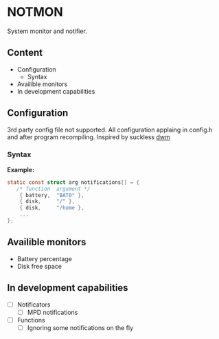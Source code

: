 # NOTMON
System monitor and notifier.

## Content
- Configuration
	- Syntax
- Availible monitors
- In development capabilities

## Configuration
3rd party config file not supported.
All configuration applaing in config.h and after program recompiling.
Inspired by suckless [dwm](https://dwm.suckless.org/)
### Syntax
**Example:**
```C
static const struct arg notifications[] = {
   /* function	argument */
	{ battery,	"BAT0" },
	{ disk,		"/" },
	{ disk,		"/home },
	...
};
```

## Availible monitors
+ Battery percentage
+ Disk free space

## In development capabilities
- [ ] Notificators
	- [ ] MPD notifications
- [ ] Functions
	- [ ] Ignoring some notifications on the fly
